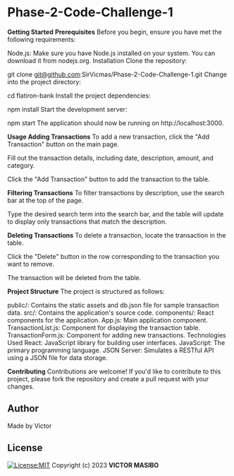 # Phase-2-Code-Challenge-1
**Getting Started**
**Prerequisites**
Before you begin, ensure you have met the following requirements:

Node.js: Make sure you have Node.js installed on your system. You can download it from nodejs.org.
Installation
Clone the repository:

git clone git@github.com:SirVicmas/Phase-2-Code-Challenge-1.git
Change into the project directory:

cd flatiron-bank
Install the project dependencies:

npm install
Start the development server:

npm start
The application should now be running on http://localhost:3000.

**Usage
Adding Transactions**
To add a new transaction, click the "Add Transaction" button on the main page.

Fill out the transaction details, including date, description, amount, and category.

Click the "Add Transaction" button to add the transaction to the table.

**Filtering Transactions**
To filter transactions by description, use the search bar at the top of the page.

Type the desired search term into the search bar, and the table will update to display only transactions that match the description.

**Deleting Transactions**
To delete a transaction, locate the transaction in the table.

Click the "Delete" button in the row corresponding to the transaction you want to remove.

The transaction will be deleted from the table.

**Project Structure**
The project is structured as follows:

public/: Contains the static assets and db.json file for sample transaction data.
src/: Contains the application's source code.
components/: React components for the application.
App.js: Main application component.
TransactionList.js: Component for displaying the transaction table.
TransactionForm.js: Component for adding new transactions.
Technologies Used
React: JavaScript library for building user interfaces.
JavaScript: The primary programming language.
JSON Server: Simulates a RESTful API using a JSON file for data storage.

**Contributing**
Contributions are welcome! If you'd like to contribute to this project, please fork the repository and create a pull request with your changes.

## Author
Made by Victor

## License
[![License:MIT](https://img.shields.io/badge/License-MIT-yellow.svg)](https://opensource.org/licenses/MIT)
Copyright (c) 2023 **VICTOR MASIBO**

